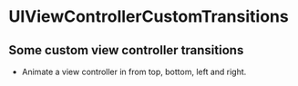 # UIViewControllerCustomTransitions

## Some custom view controller transitions

- Animate a view controller in from top, bottom, left and right.

